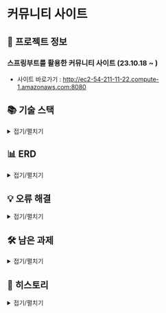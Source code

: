 # 커뮤니티 사이트

## 📃 프로젝트 정보
### 스프링부트를 활용한 커뮤니티 사이트 (23.10.18 ~ )
- 사이트 바로가기 : http://ec2-54-211-11-22.compute-1.amazonaws.com:8080


## 📚 기술 스택
<details>
  <summary>접기/펼치기</summary>

1. Back-end
    - Java
    - Spring Boot
    - h2db
    - mariadb

2. Front-end
    - Html/Css
    - Javascript
    - Thymleaf

3. Cloud
    - aws

</details>

## 📊 ERD
<details>
  <summary>접기/펼치기</summary>

![1](https://github.com/kimjjjj/Algorithm_study/assets/102236761/e8138dbb-6209-40e1-b135-8aac45fd8934)

</details>


## 💡 오류 해결
<details>
  <summary>접기/펼치기</summary>

1. 로컬에서는 콘솔에서 로그를 보기때문에 문제가 없었지만 aws에 올린 후에는 에러를 보기 어려움
    - logback-spring.xml에 일자별로 로그파일을 생성하도록 추가

2. aws에서 이미지를 불러오지 못하는 현상 발생
    - jar에 포함된 이미지를 불러오지 못해서 workspace의 images 폴더에 이미지 업로드, 이미지 불러오도록 변경
    - file:/// + System.getProperty("user.dir") 활용

</details>

## 🛠️ 남은 과제
<details>
  <summary>접기/펼치기</summary>

~~1. 네이버 로그인 API 개발~~

~~2. 반응형으로 변경~~

3. 라이트/다크모드 개발
4. Jpa 개발

</details>

## 📕 히스토리
<details>
  <summary>접기/펼치기</summary>

2023.12.10
- 마이페이지의 내가 쓴 글, 좋아요 한 글에서 원본 글로 바로가기 기능 추가

2023.12.15
- 게시글에 댓글 기능 추가
- 댓글 좋아요 누르면 유저 포인트에 포인트 추가하도록 기능 추가

2023.12.16
- 게시글 안에서 이전글, 다음글, 목록 이동 기능 추가

2023.12.19
- 유저 프로필 이미지 선택 시 미리보기 기능 추가
- 유저 프로필 이미지 저장 시 이름을 랜덤하게 저장하도록 추가

2023.12.21
- 게시글 수정, 삭제 기능 추가

2023.01.22
- 에디터에 유튜브 링크 기능 추가
- 에디터에 유튜브 링크 저장하면 게시글 목록에서 유튜브 썸네일 보이도록 기능 추가
- mariadb도 사용 가능하도록 추가
- aws 업로드

2024.02.14
- 네이버 로그인 API 개발

2024.02.21
- 반응형으로 개발

</details>

